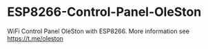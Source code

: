 # ESP8266-Control-Panel-OleSton
WiFi Control Panel OleSton with ESP8266. 
More information see https://t.me/oleston
